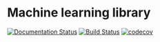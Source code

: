 # Machine learning library

[![Documentation Status](https://readthedocs.org/projects/ml-lib/badge/?version=latest)](http://ml-lib.readthedocs.org/en/latest/?badge=latest)
[![Build Status](https://travis-ci.org/DolotovEvgeniy/ml-lib.svg?branch=master)](https://travis-ci.org/DolotovEvgeniy/ml-lib)
[![codecov](https://codecov.io/gh/DolotovEvgeniy/ml-lib/branch/master/graph/badge.svg)](https://codecov.io/gh/DolotovEvgeniy/ml-lib)

